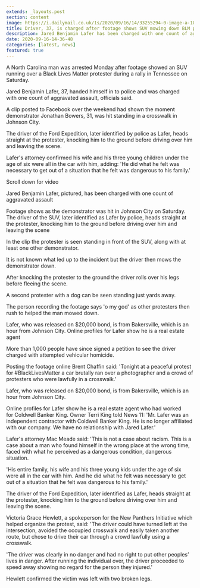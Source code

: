 ```yaml
---
extends: _layouts.post
section: content
image: https://i.dailymail.co.uk/1s/2020/09/16/14/33255294-0-image-a-18_1600263009023.jpg 
title: Driver, 37, is charged after footage shows SUV mowing down BLM protester in Tennessee 
description: Jared Benjamin Lafer has been charged with one count of aggravated assault. Footage shows  as the demonstrator was hit  in Johnson City on Saturday. 
date: 2020-09-16-14-36-48 
categories: [latest, news] 
featured: true 
--- 
```

A North Carolina man was arrested Monday after footage showed an SUV running over a Black Lives Matter protester during a rally in Tennessee on Saturday. 

Jared Benjamin Lafer, 37, handed himself in to police and was charged with one count of aggravated assault, officials said.

A clip posted to Facebook over the weekend had shown the moment demonstrator Jonathan Bowers, 31, was hit standing in a crosswalk in Johnson City. 

The driver of the Ford Expedition, later identified by police as Lafer, heads straight at the protester, knocking him to the ground before driving over him and leaving the scene. 

Lafer's attorney confirmed his wife and his three young children under the age of six were all in the car with him, adding: 'He did what he felt was necessary to get out of a situation that he felt was dangerous to his family.'

Scroll down for video  

Jared Benjamin Lafer, pictured, has been charged with one count of aggravated assault

Footage shows as the demonstrator was hit in Johnson City on Saturday. The driver of the SUV, later identified as Lafer by police, heads straight at the protester, knocking him to the ground before driving over him and leaving the scene

In the clip the protester is seen standing in front of the SUV, along with at least one other demonstrator.

It is not known what led up to the incident but the driver then mows the demonstrator down.  

After knocking the protester to the ground the driver rolls over his legs before fleeing the scene. 

A second protester with a dog can be seen standing just yards away.

The person recording the footage says 'o my god' as other protesters then rush to helped the man mowed down. 

Lafer, who was released on $20,000 bond, is from Bakersville, which is an hour from Johnson City. Online profiles for Lafer show he is a real estate agent

More than 1,000 people have since signed a petition to see the driver charged with attempted vehicular homicide. 

Posting the footage online Brent Chaffin said: 'Tonight at a peaceful protest for #BlackLivesMatter a car brutally ran over a photographer and a crowd of protesters who were lawfully in a crosswalk.'

Lafer, who was released on $20,000 bond, is from Bakersville, which is an hour from Johnson City. 

Online profiles for Lafer show he is a real estate agent who had worked for Coldwell Banker King. Owner Terri King told News 11: 'Mr. Lafer was an independent contractor with Coldwell Banker King. He is no longer affiliated with our company. We have no relationship with Jared Lafer.'

Lafer's attorney Mac Meade said: 'This is not a case about racism. This is a case about a man who found himself in the wrong place at the wrong time, faced with what he perceived as a dangerous condition, dangerous situation.

'His entire family, his wife and his three young kids under the age of six were all in the car with him. And he did what he felt was necessary to get out of a situation that he felt was dangerous to his family.' 

The driver of the Ford Expedition, later identified as Lafer, heads straight at the protester, knocking him to the ground before driving over him and leaving the scene.

Victoria Grace Hewlett, a spokeperson for the New Panthers Initiative which helped organize the protest, said: 'The driver could have turned left at the intersection, avoided the occupied crosswalk and easily taken another route, but chose to drive their car through a crowd lawfully using a crosswalk.

'The driver was clearly in no danger and had no right to put other peoples’ lives in danger. After running the individual over, the driver proceeded to speed away showing no regard for the person they injured.'

Hewlett confirmed the victim was left with two broken legs. 


